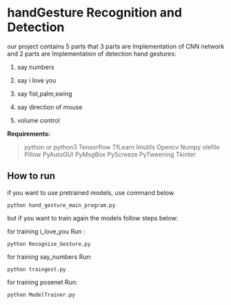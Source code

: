 # handGesture Recognition and Detection
our project contains 5 parts that 3 parts are Implementation of CNN network and 2 parts are Implementation of detection hand gestures:

1. say numbers

2. say i love you

3. say fist,palm,swing

4. say direction of mouse

5. volume control


**Requirements:**

> python or python3 
> Tensorflow
> TfLearn
> Imutils
> Opencv
> Numpy
> olefile
> Pillow
> PyAutoGUI
> PyMsgBox
> PyScreeze
> PyTweening
> Tkinter


## How to run

if you want to use pretrained models, use command below.

```
python hand_gesture_main_program.py
```

but if you want to train again the models follow steps below:

for training i_love_you Run :
```
python Recognize_Gesture.py
```
for training say_numbers Run:
```
python traingest.py
```
for training posenet Run:
```
python ModelTrainer.py
```
